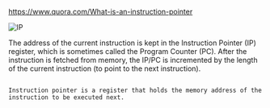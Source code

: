 https://www.quora.com/What-is-an-instruction-pointer


![IP](https://qph.fs.quoracdn.net/main-qimg-420404c6ffbe45c712927d008e7421c6-lq)


The address of the current instruction is kept in the Instruction Pointer (IP) register, which is sometimes called the Program Counter (PC). After the instruction is fetched from memory, the IP/PC is incremented by the length of the current instruction (to point to the next instruction).

``` 

Instruction pointer is a register that holds the memory address of the instruction to be executed next. 


``` 